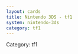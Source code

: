 ```yaml
---
layout: cards
title: Nintendo 3DS - tf1
system: nintendo-3ds
category: tf1
---
```

<div class="alert alert-secondary mb-4"><span class="i18n innerHTML-category">Category: </span><span class="i18n innerHTML-cat-tf1">tf1</span></div>
